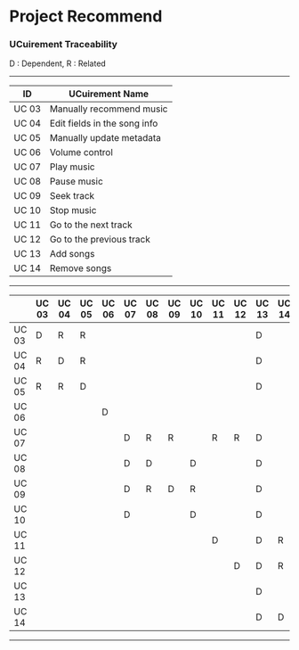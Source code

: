 # Project Recommend

### UCuirement Traceability

D : Dependent, R : Related

---

| **ID** | **UCuirement Name** |
| --- | --- |
| UC 03 | Manually recommend music |
|  UC 04 | Edit fields in the song info |
| UC 05 | Manually update metadata |
| UC 06 | Volume control |
| UC 07 | Play music |
| UC 08 | Pause music |
| UC 09 | Seek track |
| UC 10 | Stop music |
| UC 11 | Go to the next track |
| UC 12 | Go to the previous track |
| UC 13 | Add songs |
| UC 14 | Remove songs |


---

| | UC 03 | UC 04 | UC 05 | UC 06 | UC 07 | UC 08 | UC 09 | UC 10 | UC 11 | UC 12 | UC 13 | UC 14 |
| --- | --- | --- | --- | --- | --- | --- | --- | --- | --- | --- | --- | --- |
| UC 03 | D | R | R |  |  |  |  |  |  |  | D |  |
| UC 04 | R | D | R |  |  |  |  |  |  |  | D |  |
| UC 05 | R | R | D |  |  |  |  |  |  |  | D |  |
| UC 06 |  |  |  | D |  |  |  |  |  |  |  |  |
| UC 07 |  |  |  |  | D | R | R |  | R | R | D |  |
| UC 08 |  |  |  |  | D | D |  | D |  |  | D |  |
| UC 09 |  |  |  |  | D | R | D | R |  |  | D |  |
| UC 10 |  |  |  |  | D |  |  | D |  |  | D |  |
| UC 11 |  |  |  |  |  |  |  |  | D |  | D | R |
| UC 12 |  |  |  |  |  |  |  |  |  | D | D | R |
| UC 13 |  |  |  |  |  |  |  |  |  |  | D |  |
| UC 14 |  |  |  |  |  |  |  |  |  |  | D | D |

---
